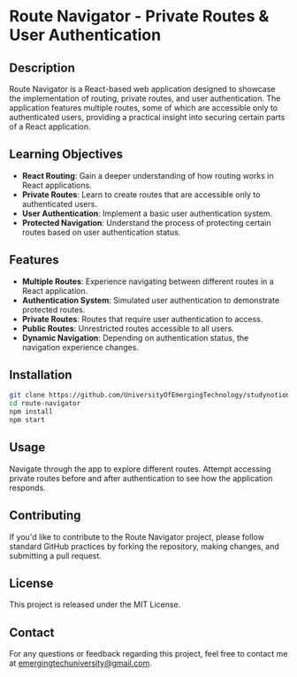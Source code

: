 # Route Navigator - Private Routes & User Authentication

## Description
Route Navigator is a React-based web application designed to showcase the implementation of routing, private routes, and user authentication. The application features multiple routes, some of which are accessible only to authenticated users, providing a practical insight into securing certain parts of a React application.

## Learning Objectives
- **React Routing**: Gain a deeper understanding of how routing works in React applications.
- **Private Routes**: Learn to create routes that are accessible only to authenticated users.
- **User Authentication**: Implement a basic user authentication system.
- **Protected Navigation**: Understand the process of protecting certain routes based on user authentication status.

## Features
- **Multiple Routes**: Experience navigating between different routes in a React application.
- **Authentication System**: Simulated user authentication to demonstrate protected routes.
- **Private Routes**: Routes that require user authentication to access.
- **Public Routes**: Unrestricted routes accessible to all users.
- **Dynamic Navigation**: Depending on authentication status, the navigation experience changes.

## Installation
```bash
git clone https://github.com/UniversityOfEmergingTechnology/studynotion-app.git
cd route-navigator
npm install
npm start
```

## Usage
Navigate through the app to explore different routes. Attempt accessing private routes before and after authentication to see how the application responds.

## Contributing
If you'd like to contribute to the Route Navigator project, please follow standard GitHub practices by forking the repository, making changes, and submitting a pull request.

## License
This project is released under the MIT License.

## Contact
For any questions or feedback regarding this project, feel free to contact me at emergingtechuniversity@gmail.com.


